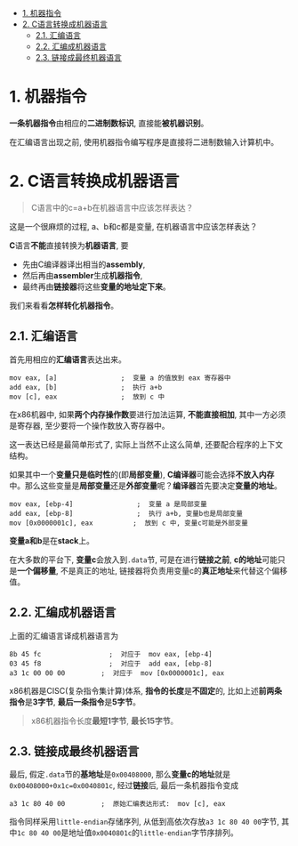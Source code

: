 
<!-- @import "[TOC]" {cmd="toc" depthFrom=1 depthTo=6 orderedList=false} -->

<!-- code_chunk_output -->

- [1. 机器指令](#1-机器指令)
- [2. C语言转换成机器语言](#2-c语言转换成机器语言)
  - [2.1. 汇编语言](#21-汇编语言)
  - [2.2. 汇编成机器语言](#22-汇编成机器语言)
  - [2.3. 链接成最终机器语言](#23-链接成最终机器语言)

<!-- /code_chunk_output -->

# 1. 机器指令

**一条机器指令**由相应的**二进制数标识**, 直接能**被机器识别**。

在汇编语言出现之前, 使用机器指令编写程序是直接将二进制数输入计算机中。

# 2. C语言转换成机器语言

>C语言中的c=a+b在机器语言中应该怎样表达？

这是一个很麻烦的过程, a、b和c都是变量, 在机器语言中应该怎样表达？

**C**语言**不能**直接转换为**机器语言**, 要

- 先由C编译器译出相当的**assembly**, 
- 然后再由**assembler**生成**机器指令**, 
- 最终再由**链接器**将这些**变量的地址定下来**。

我们来看看**怎样转化机器指令**。

## 2.1. 汇编语言

首先用相应的**汇编语言**表达出来。

```
mov eax, [a]                ;  变量 a 的值放到 eax 寄存器中
add eax, [b]                ;  执行 a+b
mov [c], eax                ;  放到 c 中
```

在x86机器中, 如果**两个内存操作数**要进行加法运算, **不能直接相加**, 其中一方必须是寄存器, 至少要将一个操作数放入寄存器中。

这一表达已经是最简单形式了, 实际上当然不止这么简单, 还要配合程序的上下文结构。

如果其中一个**变量只是临时性**的(即**局部变量**), **C编译器**可能会选择**不放入内存**中。那么这些变量是**局部变量**还是**外部变量**呢？**编译器**首先要决定**变量的地址**。

```
mov eax, [ebp-4]                ;  变量 a 是局部变量
add eax, [ebp-8]                ;  执行 a+b, 变量b也是局部变量
mov [0x0000001c], eax          ;  放到 c 中, 变量c可能是外部变量
```

**变量a和b**是在**stack**上。

在大多数的平台下, **变量c**会放入到`.data`节, 可是在进行**链接之前**, **c的地址**可能只是**一个偏移量**, 不是真正的地址, 链接器将负责用变量c的**真正地址**来代替这个偏移值。

## 2.2. 汇编成机器语言

上面的汇编语言译成机器语言为

```
8b 45 fc                 ;  对应于  mov eax, [ebp-4]
03 45 f8                 ;  对应于  add eax, [ebp-8]
a3 1c 00 00 00         ;  对应于  mov [0x0000001c], eax
```

x86机器是CISC(复杂指令集计算)体系, **指令的长度**是**不固定**的, 比如上述**前两条指令**是**3字节**, **最后一条指令**是**5字节**。

> x86机器指令长度**最短1字节**, **最长15字节**。

## 2.3. 链接成最终机器语言

最后, 假定`.data`节的**基地址**是`0x00408000`, 那么**变量c的地址**就是`0x00408000+0x1c=0x0040801c`, 经过**链接**后, 最后一条机器指令变成

```
a3 1c 80 40 00         ;  原始汇编表达形式:  mov [c], eax
```

指令同样采用`little-endian`存储序列, 从低到高依次存放`a3 1c 80 40 00`字节, 其中`1c 80 40 00`是地址值`0x0040801c`的`little-endian`字节序排列。